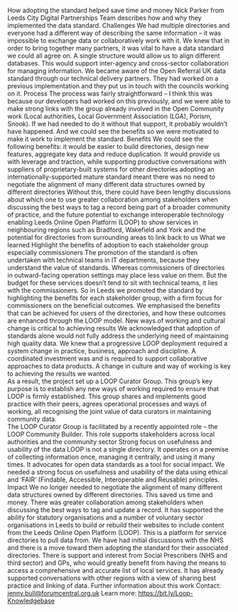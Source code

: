 How adopting the standard helped save time and money
Nick Parker from Leeds City Digital Partnerships Team describes how and why they implemented the data standard.
Challenges
We had multiple directories and everyone had a different way of describing the same information – it was impossible to exchange data or collaboratively work with it.
We knew that in order to bring together many partners, it was vital to have a data standard we could all agree on. A single structure would allow us to align different databases. This would support inter-agency and cross-sector collaboration for managing information.
We became aware of the Open Referral UK data standard through our technical delivery partners. They had worked on a previous implementation and they put us in touch with the councils working on it.
Process
The process was fairly straightforward – I think this was because our developers had worked on this previously, and we were able to make strong links with the group already involved in the Open Community work (Local authorities, Local Government Association (LGA), Porism, Snook). If we had needed to do it without that support, it probably wouldn’t have happened.
And we could see the benefits so we were motivated to make it work to implement the standard.
Benefits
We could see the following benefits:
it would be easier to build directories, design new features, aggregate key data and reduce duplication. It would provide us with leverage and traction, while supporting productive conversations with suppliers of proprietary-built systems for other directories
adopting an internationally-supported mature standard meant there was no need to negotiate the alignment of many different data structures owned by different directories Without this, there could have been lengthy discussions about which one to use
greater collaboration among stakeholders when discussing the best ways to tag a record
being part of a broader community of practice, and the future potential to exchange interoperable technology
enabling Leeds Online Open Platform (LOOP) to show services in neighbouring regions such as Bradford, Wakefield and York and the potential for directories from surrounding areas to link back to us
What we learned
Highlight the benefits of adoption to each stakeholder group especially commissioners
The promotion of the standard is often undertaken with technical teams in IT departments, because they understand the value of standards. Whereas commissioners of directories in outward-facing operation settings may place less value on them. But the budget for these services doesn’t tend to sit with technical teams, it lies with the commissioners.
So in Leeds we promoted the standard by highlighting the benefits for each stakeholder group, with a firm focus for commissioners on the beneficial outcomes. We emphasised the benefits that can be achieved for users of the directories, and how these outcomes are enhanced through the LOOP model.
New ways of working and cultural change is critical to achieving results
We acknowledged that adoption of standards alone would not fully address the underlying need of maintaining high quality data. We knew that a progressive LOOP deployment required a system change in practice, business, approach and discipline. A coordinated investment was and is required to support collaborative approaches to data products. A change in culture and way of working is key to achieving the results we wanted.  
As a result, the project set up a LOOP Curator Group. This group’s key purpose is to establish any new ways of working required to ensure that LOOP is firmly established. This group shares and implements good practice with their peers, agrees operational processes and ways of working, all recognising the joint value of data curators in maintaining community data.  
The LOOP Curator Group is facilitated by a recently appointed role – the LOOP Community Builder. This role supports stakeholders across local authorities and the community sector
Strong focus on usefulness and usability of the data
LOOP is not a single directory. It operates on a premise of collecting information once, managing it centrally, and using it many times. It advocates for open data standards as a tool for social impact. We needed a strong focus on usefulness and usability of the data using ethical and ‘FAIR’ (Findable, Accessible, Interoperable and Reusable) principles.  
Impact
We no longer needed to negotiate the alignment of many different data structures owned by different directories. This saved us time and money.
There was greater collaboration among stakeholders when discussing the best ways to tag and update a record.
It has supported the ability for statutory organisations and a number of voluntary sector organisations in Leeds to build or rebuild their websites to include content from the Leeds Online Open Platform (LOOP). This is a platform for service directories to pull data from.
We have had initial discussions with the NHS and there is a move toward them adopting the standard for their associated directories. There is support and interest from Social Prescribers (NHS and third sector) and GPs, who would greatly benefit from having the means to access a comprehensive and accurate list of local services.
It has already supported conversations with other regions with a view of sharing best practice and linking of data.
Further information about this work
Contact: jenny.bull@forumcentral.org.uk
Learn more: https://bit.ly/Loop-Knowledgebase

